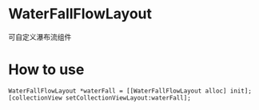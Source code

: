 # WaterFallFlowLayout
可自定义瀑布流组件

# How to use

```objectc
WaterFallFlowLayout *waterFall = [[WaterFallFlowLayout alloc] init];
[collectionView setCollectionViewLayout:waterFall];
